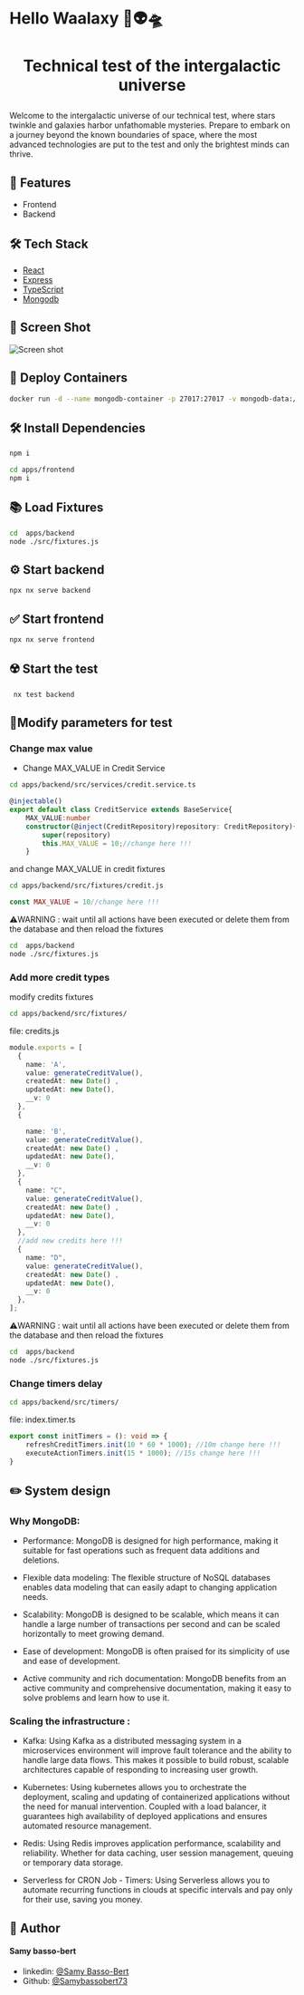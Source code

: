 # Hello Waalaxy 👋👽🛸


# <p align="center">Technical test of the intergalactic universe</p>
  
Welcome to the intergalactic universe of our technical test, where stars twinkle and galaxies harbor unfathomable mysteries. Prepare to embark on a journey beyond the known boundaries of space, where the most advanced technologies are put to the test and only the brightest minds can thrive.

## 🧐 Features    
- Frontend 
- Backend

## 🛠️ Tech Stack
- [React](https://reactjs.org/)
- [Express](https://expressjs.com/fr/)
- [TypeScript](https://www.typescriptlang.org/)
- [Mongodb](https://www.mongodb.com/fr-fr)
    

## 🔎 Screen Shot

![Screen shot](./waalaxyTestScreen.png)
## 🐳 Deploy Containers    

```bash
docker run -d --name mongodb-container -p 27017:27017 -v mongodb-data:/data/db mongo:latest
``` 

## 🛠️ Install Dependencies    

```bash
npm i
```

```bash
cd apps/frontend
npm i
```

## 📚  Load Fixtures    

```bash
cd  apps/backend
node ./src/fixtures.js
```

## ⚙️  Start backend    

```bash
npx nx serve backend
```
## ✅  Start frontend    

```bash
npx nx serve frontend
```

## ☢️ Start the test
```bash
 nx test backend
```


## 💁Modify parameters for test

### Change max value


- Change MAX_VALUE in Credit Service 

```bash
cd apps/backend/src/services/credit.service.ts
```

```ts
@injectable()
export default class CreditService extends BaseService{
    MAX_VALUE:number
    constructor(@inject(CreditRepository)repository: CreditRepository){
        super(repository)
        this.MAX_VALUE = 10;//change here !!!
    }

```
and change MAX_VALUE in credit fixtures

```bash
cd apps/backend/src/fixtures/credit.js
```

```ts
const MAX_VALUE = 10//change here !!!

```
⚠️WARNING : wait until all actions have been executed or delete them from the database and then reload the fixtures 

```bash
cd  apps/backend
node ./src/fixtures.js 
```

### Add more credit types

modify credits fixtures

```bash
cd apps/backend/src/fixtures/
```
file: credits.js

```ts
module.exports = [
  {
    name: 'A',
    value: generateCreditValue(),
    createdAt: new Date() ,
    updatedAt: new Date(),
    __v: 0
  },
  {

    name: 'B',
    value: generateCreditValue(),
    createdAt: new Date() ,
    updatedAt: new Date(),
    __v: 0
  },
  {
    name: "C",
    value: generateCreditValue(),
    createdAt: new Date() ,
    updatedAt: new Date(),
    __v: 0
  },
  //add new credits here !!!
  {
    name: "D",
    value: generateCreditValue(),
    createdAt: new Date() ,
    updatedAt: new Date(),
    __v: 0
  },
];

```

⚠️WARNING : wait until all actions have been executed or delete them from the database and then reload the fixtures

```bash
cd  apps/backend
node ./src/fixtures.js
```

### Change timers delay


```bash
cd apps/backend/src/timers/
```

file: index.timer.ts

```ts
export const initTimers = (): void => {
    refreshCreditTimers.init(10 * 60 * 1000); //10m change here !!!
    executeActionTimers.init(15 * 1000); //15s change here !!!
}
```

## ✏️ System design

### Why MongoDB: 

- Performance: MongoDB is designed for high performance, making it suitable for fast operations such as frequent data additions and deletions.

- Flexible data modeling: The flexible structure of NoSQL databases enables data modeling that can easily adapt to changing application needs.

- Scalability: MongoDB is designed to be scalable, which means it can handle a large number of transactions per second and can be scaled horizontally to meet growing demand.

- Ease of development: MongoDB is often praised for its simplicity of use and ease of development.

- Active community and rich documentation: MongoDB benefits from an active community and comprehensive documentation, making it easy to solve problems and learn how to use it. 

### Scaling the infrastructure : 

- Kafka:
Using Kafka as a distributed messaging system in a microservices environment will improve fault tolerance and the ability to handle large data flows. This makes it possible to build robust, scalable architectures capable of responding to increasing user growth.

- Kubernetes:
Using kubernetes allows you to orchestrate the deployment, scaling and updating of containerized applications without the need for manual intervention. Coupled with a load balancer, it guarantees high availability of deployed applications and ensures automated resource management.

- Redis:
Using Redis improves application performance, scalability and reliability. Whether for data caching, user session management, queuing or temporary data storage.

- Serverless for CRON Job - Timers:
Using Serverless allows you to automate recurring functions in clouds at specific intervals and pay only for their use, saving you money.


## 🙇 Author
#### Samy basso-bert
- linkedin: [@Samy Basso-Bert](https://www.linkedin.com/in/samy-basso-bert-772177176/)
- Github: [@Samybassobert73](https://github.com/Samybassobert73)
        


        
        

        
    

        